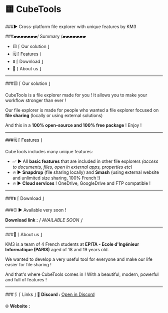 # 🟨 CubeTools


###▶ Cross-platform file explorer with unique features
by KM3 


###▰▰▰▰▰▰▰/ Summary /▰▰▰▰▰▰▰


- 🟨 ⌈ Our solution ⌋
- 🗒️ ⌈ Features ⌋
- ⬇️ ⌈ Download ⌋
- 💖 ⌈ About us ⌋
___


###🟨 ⌈ Our solution ⌋


CubeTools is a file explorer made for you ! It allows you to make your workflow stronger than ever !

Our file explorer is made for people who wanted a file explorer focused on **file sharing** (locally or using external solutions)

And this in a **100% open-source and 100% free package** ! Enjoy !

___


###🗒️ ⌈ Features ⌋


CubeTools includes many unique features:

- ✅ ▶ All **basic features** that are included in other file explorers _(access to documents, files, open in external apps, properties etc)_
- 🔥 ▶ **Snapdrop** (file sharing locally) and **Smash** (using external website and unlimited size sharing, 100% French !)
- 🔥 ▶ **Cloud services** ! OneDrive, GoogleDrive and FTP compatible !
___


###⬇️ ⌈ Download ⌋


###⏰ ▶ Available very soon !


**Download link :** _⌈ AVAILABLE SOON ⌋_
___


###💖 ⌈ About us ⌋

KM3 is a team of 4 French students at **EPITA - Ecole d'Ingénieur Informatique (PARIS)** aged of 18 and 19 years old.

We wanted to develop a very useful tool for everyone and make our life easier for file sharing !

And that's where CubeTools comes in ! With a beautiful, modern, powerful and full of features !

___


###🖇️ ⌈ Links ⌋
📣 **Discord :** [Open in Discord](https://discord.gg/KmGKaq29mC)

🌐 **Website :**